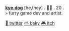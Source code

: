**[kye.dog](https://kye.dog/)** [he,they] . 🏳️‍🌈 . 20 .  
`>` furry game dev and artist.  

<!-- LINKS -->
<a href="https://twitter.kye.dog/" target="_blank">🐤 twitter</a> <a href="https://bsky.kye.dog/" target="_blank">⛅ bsky</a> <a href="https://itch.kye.dog/" target="_blank">🎮 itch</a>
